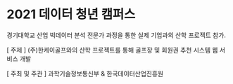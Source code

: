 # 2021 데이터 청년 캠퍼스

경기대학교 산업 빅데이터 분석 전문가 과정을 통한 실제 기업과의 산학 프로젝트 참가.

[ 주제 ] (주)한케이골프와의 산학 프로젝트를 통해 골프장 및 회원권 추천 시스템 웹 서비스 개발

[ 주최 및 주관 ] 과학기술정보통신부 & 한국데이터산업진흥원
